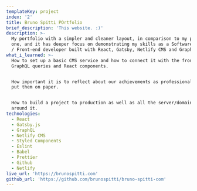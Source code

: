 ```yaml
---
templateKey: project
index: '2'
title: Bruno Spitti POrtfolio
brief_description: 'This website. :)'
description: >-
  My portfolio with a simpler and cleaner layout, in comparison to my previous
  one, and it has deeper focus on demonstrating my skills as a Software Engineer
  / Front-end developer built with React, Gatsby, Netlify CMS and GraphQL.
what_i_learned: >-
  How to set up a basic CMS service and how to connect it with the front-end via
  GraphQL queries and React components.


  How important it is to reflect about our achievements as professionals and to
  put them on paper.


  How to build a project to production as well as all the server/domain work
  around it.
technologies:
  - React
  - Gatsby.js
  - GraphQL
  - Netlify CMS
  - Styled Components
  - Eslint
  - Babel
  - Prettier
  - Github
  - Netlify
live_url: 'https://brunospitti.com'
github_url: 'https://github.com/brunospitti/bruno-spitti-com'
---
```


